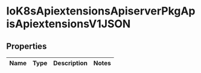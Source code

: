 
# IoK8sApiextensionsApiserverPkgApisApiextensionsV1JSON

## Properties
Name | Type | Description | Notes
------------ | ------------- | ------------- | -------------



